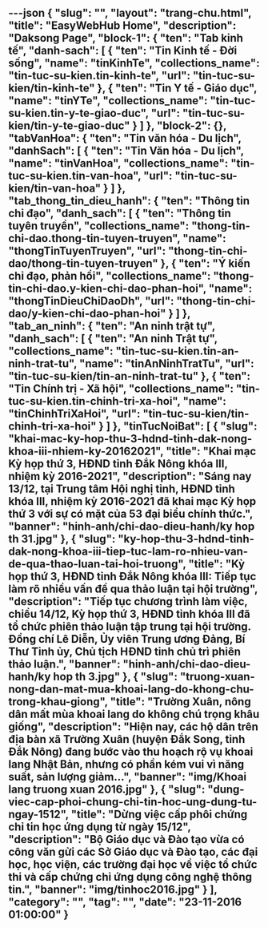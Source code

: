 ---json
{
    "slug": "",
    "layout": "trang-chu.html",
    "title": "EasyWebHub Home",
    "description": "Daksong Page",
    "block-1": {
        "ten": "Tab kinh tế",
        "danh-sach": [
            {
                "ten": "Tin Kinh tế - Đời sống",
                "name": "tinKinhTe",
                "collections_name": "tin-tuc-su-kien.tin-kinh-te",
                "url": "tin-tuc-su-kien/tin-kinh-te"
            },
            {
                "ten": "Tin Y tế - Giáo dục",
                "name": "tinYTe",
                "collections_name": "tin-tuc-su-kien.tin-y-te-giao-duc",
                "url": "tin-tuc-su-kien/tin-y-te-giao-duc"
            }
        ]
    },
    "block-2": {},
    "tabVanHoa": {
        "ten": "Tin văn hóa - Du lịch",
        "danhSach": [
            {
                "ten": "Tin Văn hóa - Du lịch",
                "name": "tinVanHoa",
                "collections_name": "tin-tuc-su-kien.tin-van-hoa",
                "url": "tin-tuc-su-kien/tin-van-hoa"
            }
        ]
    },
    "tab_thong_tin_dieu_hanh": {
        "ten": "Thông tin chỉ đạo",
        "danh_sach": [
            {
                "ten": "Thông tin tuyên truyền",
                "collections_name": "thong-tin-chi-dao.thong-tin-tuyen-truyen",
                "name": "thongTinTuyenTruyen",
                "url": "thong-tin-chi-dao/thong-tin-tuyen-truyen"
            },
            {
                "ten": "Ý kiến chỉ đạo, phản hồi",
                "collections_name": "thong-tin-chi-dao.y-kien-chi-dao-phan-hoi",
                "name": "thongTinDieuChiDaoDh",
                "url": "thong-tin-chi-dao/y-kien-chi-dao-phan-hoi"
            }
        ]
    },
    "tab_an_ninh": {
        "ten": "An ninh trật tự",
        "danh_sach": [
            {
                "ten": "An ninh Trật tự",
                "collections_name": "tin-tuc-su-kien.tin-an-ninh-trat-tu",
                "name": "tinAnNinhTratTu",
                "url": "tin-tuc-su-kien/tin-an-ninh-trat-tu"
            },
            {
                "ten": "Tin Chính trị - Xã hội",
                "collections_name": "tin-tuc-su-kien.tin-chinh-tri-xa-hoi",
                "name": "tinChinhTriXaHoi",
                "url": "tin-tuc-su-kien/tin-chinh-tri-xa-hoi"
            }
        ]
    },
    "tinTucNoiBat": [
        {
            "slug": "khai-mac-ky-hop-thu-3-hdnd-tinh-dak-nong-khoa-iii-nhiem-ky-20162021",
            "title": "Khai mạc Kỳ họp thứ 3, HĐND tỉnh Đắk Nông khóa III, nhiệm kỳ 2016-2021",
            "description": "Sáng nay 13/12, tại Trung tâm Hội nghị tỉnh, HĐND tỉnh khóa III, nhiệm kỳ 2016-2021 đã khai mạc Kỳ họp thứ 3 với sự có mặt của 53 đại biểu chính thức.",
            "banner": "hinh-anh/chi-dao-dieu-hanh/ky hop th 31.jpg"
        },
        {
            "slug": "ky-hop-thu-3-hdnd-tinh-dak-nong-khoa-iii-tiep-tuc-lam-ro-nhieu-van-de-qua-thao-luan-tai-hoi-truong",
            "title": "Kỳ họp thứ 3, HĐND tỉnh Đắk Nông khóa III: Tiếp tục làm rõ nhiều vấn đề qua thảo luận tại hội trường",
            "description": "Tiếp tục chương trình làm việc, chiều 14/12, Kỳ họp thứ 3, HĐND tỉnh khóa III đã tổ chức phiên thảo luận tập trung tại hội trường. Đồng chí Lê Diễn, Ủy viên Trung ương Đảng, Bí Thư Tỉnh ủy, Chủ tịch HĐND tỉnh chủ trì phiên thảo luận.",
            "banner": "hinh-anh/chi-dao-dieu-hanh/ky hop th 3.jpg"
        },
        {
            "slug": "truong-xuan-nong-dan-mat-mua-khoai-lang-do-khong-chu-trong-khau-giong",
            "title": "Trường Xuân, nông dân mất mùa khoai lang do không chú trọng khâu giống",
            "description": "Hiện nay, các hộ dân trên địa bàn xã Trường Xuân (huyện Đắk Song, tỉnh Đắk Nông) đang bước vào thu hoạch rộ vụ khoai lang Nhật Bản, nhưng có phần kém vui vì năng suất, sản lượng giảm...",
            "banner": "img/Khoai lang truong xuan 2016.jpg"
        },
        {
            "slug": "dung-viec-cap-phoi-chung-chi-tin-hoc-ung-dung-tu-ngay-1512",
            "title": "Dừng việc cấp phôi chứng chỉ tin học ứng dụng từ ngày 15/12",
            "description": "Bộ Giáo dục và Đào tạo vừa có công văn gửi các Sở Giáo dục và Đào tạo, các đại học, học viện, các trường đại học về việc tổ chức thi và cấp chứng chỉ ứng dụng công nghệ thông tin.",
            "banner": "img/tinhoc2016.jpg"
        }
    ],
    "category": "",
    "tag": "",
    "date": "23-11-2016 01:00:00"
}
---
